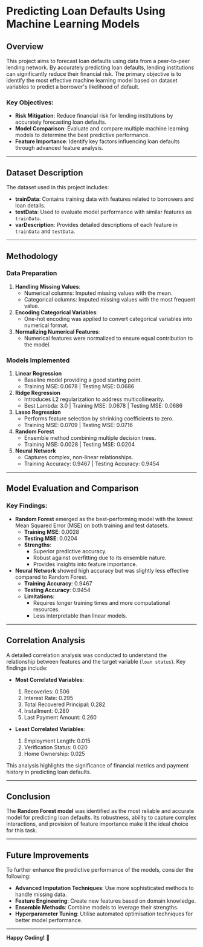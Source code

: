 # Predicting Loan Defaults Using Machine Learning Models

## Overview

This project aims to forecast loan defaults using data from a peer-to-peer lending network. By accurately predicting loan defaults, lending institutions can significantly reduce their financial risk. The primary objective is to identify the most effective machine learning model based on dataset variables to predict a borrower's likelihood of default.

### Key Objectives:
- **Risk Mitigation**: Reduce financial risk for lending institutions by accurately forecasting loan defaults.
- **Model Comparison**: Evaluate and compare multiple machine learning models to determine the best predictive performance.
- **Feature Importance**: Identify key factors influencing loan defaults through advanced feature analysis.

---

## Dataset Description

The dataset used in this project includes:

- **trainData**: Contains training data with features related to borrowers and loan details.
- **testData**: Used to evaluate model performance with similar features as `trainData`.
- **varDescription**: Provides detailed descriptions of each feature in `trainData` and `testData`.

---

## Methodology

### Data Preparation
1. **Handling Missing Values**:
   - Numerical columns: Imputed missing values with the mean.
   - Categorical columns: Imputed missing values with the most frequent value.
2. **Encoding Categorical Variables**:
   - One-hot encoding was applied to convert categorical variables into numerical format.
3. **Normalizing Numerical Features**:
   - Numerical features were normalized to ensure equal contribution to the model.

### Models Implemented
1. **Linear Regression**
   - Baseline model providing a good starting point.
   - Training MSE: 0.0678 | Testing MSE: 0.0686
2. **Ridge Regression**
   - Introduces L2 regularization to address multicollinearity.
   - Best Lambda: 3.0 | Training MSE: 0.0678 | Testing MSE: 0.0686
3. **Lasso Regression**
   - Performs feature selection by shrinking coefficients to zero.
   - Training MSE: 0.0709 | Testing MSE: 0.0716
4. **Random Forest**
   - Ensemble method combining multiple decision trees.
   - Training MSE: 0.0028 | Testing MSE: 0.0204
5. **Neural Network**
   - Captures complex, non-linear relationships.
   - Training Accuracy: 0.9467 | Testing Accuracy: 0.9454

---

## Model Evaluation and Comparison

### Key Findings:
- **Random Forest** emerged as the best-performing model with the lowest Mean Squared Error (MSE) on both training and test datasets.
  - **Training MSE**: 0.0028
  - **Testing MSE**: 0.0204
  - **Strengths**:
    - Superior predictive accuracy.
    - Robust against overfitting due to its ensemble nature.
    - Provides insights into feature importance.
- **Neural Network** showed high accuracy but was slightly less effective compared to Random Forest.
  - **Training Accuracy**: 0.9467
  - **Testing Accuracy**: 0.9454
  - **Limitations**:
    - Requires longer training times and more computational resources.
    - Less interpretable than linear models.

---

## Correlation Analysis

A detailed correlation analysis was conducted to understand the relationship between features and the target variable (`loan status`). Key findings include:

- **Most Correlated Variables**:
  1. Recoveries: 0.506
  2. Interest Rate: 0.295
  3. Total Recovered Principal: 0.282
  4. Installment: 0.280
  5. Last Payment Amount: 0.260

- **Least Correlated Variables**:
  1. Employment Length: 0.015
  2. Verification Status: 0.020
  3. Home Ownership: 0.025

This analysis highlights the significance of financial metrics and payment history in predicting loan defaults.

---

## Conclusion

The **Random Forest model** was identified as the most reliable and accurate model for predicting loan defaults. Its robustness, ability to capture complex interactions, and provision of feature importance make it the ideal choice for this task.

---

## Future Improvements

To further enhance the predictive performance of the models, consider the following:
- **Advanced Imputation Techniques**: Use more sophisticated methods to handle missing data.
- **Feature Engineering**: Create new features based on domain knowledge.
- **Ensemble Methods**: Combine models to leverage their strengths.
- **Hyperparameter Tuning**: Utilise automated optimisation techniques for better model performance.

---
**Happy Coding!** 🚀
